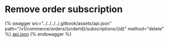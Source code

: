 # Remove order subscription

{% swagger src="../../../../.gitbook/assets/api.json" path="/v1/commerce/orders/{orderId}/subscriptions/{id}" method="delete" %}
[api.json](../../../../.gitbook/assets/api.json)
{% endswagger %}
